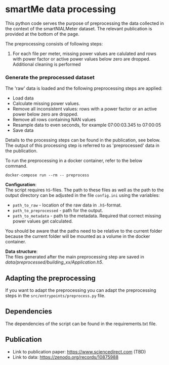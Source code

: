 # smartMe data processing
This python code serves the purpose of preprocessing the data collected in the
context of the smartNIALMeter dataset. The relevant publication is provided at
the bottom of the page.

The preprocessing consists of following steps:  
1. For each file per meter, missing power values are calulated and rows with power factor or active power values below zero are dropped. Additional cleaning is performed

    
### Generate the preprocessed dataset
The 'raw' data is loaded and the following preprocessing steps are applied:
- Load data
- Calculate missing power values. 
- Remove all inconsistent values: rows with a power factor or an active power
  below zero are dropped.
- Remove all rows containing NAN values
- Resample data to even seconds, for example 07:00:03.345 to 07:00:05
- Save data

Details to the processing steps can be found in the publication, see below.
The output of this processing step is referred to as 'preprocessed' data in the
publication.

To run the preprocessing in a docker container, refer to the below command.

    docker-compose run --rm -- preprocess

**Configuration**:  
The script requires `h5`-files. The path to these files as well as the path to the output directory can be adjusted in the file `config.ini` using the variables: 
* `path_to_raw` - location of the raw data in `.h5`-format.
* `path_to_preprocessed` - path for the output.
* `path_to_metadata` - path to the metadata. Required that correct missing
  power values get calculated.

You should be aware that the paths need to be relative to the current folder
because the current folder will be mounted as a volume in the docker container.

**Data structure**:  
The files generated after the main preprocessing step are saved in 
*data/preprocessed/building_xx/Application.h5*.

## Adapting the preprocessing
If you want to adapt the preprocessing you can adapt the preprocessing steps in the `src/entrypoints/preprocess.py` file. 
       
## Dependencies
The dependencies of the script can be found in the requirements.txt file.

## Publication
- Link to publication paper: https://www.sciencedirect.com (TBD)
- Link to data: https://zenodo.org/records/10875988
